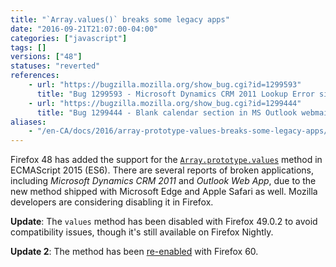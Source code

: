 ```yaml
---
title: "`Array.values()` breaks some legacy apps"
date: "2016-09-21T21:07:00-04:00"
categories: ["javascript"]
tags: []
versions: ["48"]
statuses: "reverted"
references:
    - url: "https://bugzilla.mozilla.org/show_bug.cgi?id=1299593"
      title: "Bug 1299593 - Microsoft Dynamics CRM 2011 Lookup Error since Firefox Version 48.0.2 due to Array.prototype.values"
    - url: "https://bugzilla.mozilla.org/show_bug.cgi?id=1299444"
      title: "Bug 1299444 - Blank calendar section in MS Outlook webmail (OWA) after Firefox 48"
aliases:
    - "/en-CA/docs/2016/array-prototype-values-breaks-some-legacy-apps/"
---
```

Firefox 48 has added the support for the [`Array.prototype.values`](https://developer.mozilla.org/docs/Web/JavaScript/Reference/Global_Objects/Array/values) method in ECMAScript 2015 (ES6). There are several reports of broken applications, including *Microsoft Dynamics CRM 2011* and *Outlook Web App*, due to the new method shipped with Microsoft Edge and Apple Safari as well. Mozilla developers are considering disabling it in Firefox.

**Update**: The `values` method has been disabled with Firefox 49.0.2 to avoid compatibility issues, though it's still available on Firefox Nightly.

**Update 2**: The method has been [re-enabled](https://www.fxsitecompat.com/en-CA/docs/2018/array-prototype-values-is-now-enabled-again/) with Firefox 60.
